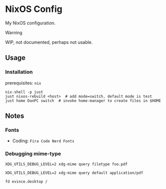 # NixOS Config

My NixOS configuration.

> [!WARNING]  
> WIP, not documented, perhaps not usable.

## Usage

### Installation

prerequisites: `nix` 

```shell
nix-shell -p just
just nixos-rebuild <host>  # add mode=switch, default mode is test
just home DanPC switch  # invoke home-manager to create files in $HOME
```

## Notes

### Fonts
 - Coding: `Fira Code Nerd Fonts`

### Debugging mime-type 

```shell
XDG_UTILS_DEBUG_LEVEL=2 xdg-mime query filetype foo.pdf

XDG_UTILS_DEBUG_LEVEL=2 xdg-mime query default application/pdf

fd evince.desktop /
```
